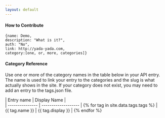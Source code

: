 ```yaml
---
layout: default
---
```


#### How to Contribute 

```
{name: Demo,   
description: "What is it?",  
auth: "No",  
link: http://yada-yada.com,  
category:[one, or, more, categories]}  
```

#### Category Reference  
Use one or more of the category names in the table below in your API entry.  The name is used to link your entry to the categories and the slug is what actually shows in the site.  If your category does not exist, you may need to add an entry to the tags.json file. 


| Entry name | Display Name |  
| --------------- | ------------------- |   {% for tag in site.data.tags.tags %}
| {{ tag.name }} | {{ tag.display }} |  {% endfor %}
